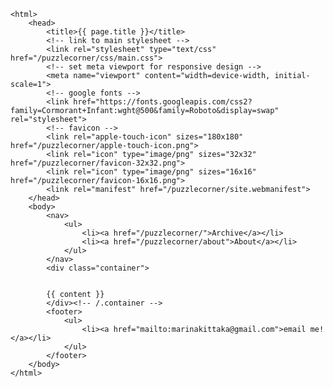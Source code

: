 <!DOCTYPE html>
	<html>
		<head>
			<title>{{ page.title }}</title>
			<!-- link to main stylesheet -->
			<link rel="stylesheet" type="text/css" href="/puzzlecorner/css/main.css">
			<!-- set meta viewport for responsive design -->
			<meta name="viewport" content="width=device-width, initial-scale=1">
			<!-- google fonts -->
			<link href="https://fonts.googleapis.com/css2?family=Cormorant+Infant:wght@500&family=Roboto&display=swap" rel="stylesheet">
			<!-- favicon -->
			<link rel="apple-touch-icon" sizes="180x180" href="/puzzlecorner/apple-touch-icon.png">
			<link rel="icon" type="image/png" sizes="32x32" href="/puzzlecorner/favicon-32x32.png">
			<link rel="icon" type="image/png" sizes="16x16" href="/puzzlecorner/favicon-16x16.png">
			<link rel="manifest" href="/puzzlecorner/site.webmanifest">
		</head>
		<body>
			<nav>
	    		<ul>
	        		<li><a href="/puzzlecorner/">Archive</a></li>
		        	<li><a href="/puzzlecorner/about">About</a></li>
	    		</ul>
			</nav>
			<div class="container">
			
			
			{{ content }}
			</div><!-- /.container -->
			<footer>
	    		<ul>
	        		<li><a href="mailto:marinakittaka@gmail.com">email me!</a></li>
				</ul>
			</footer>
		</body>
	</html>
